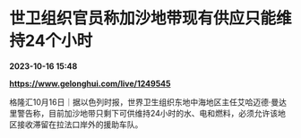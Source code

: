 # 世卫组织官员称加沙地带现有供应只能维持24个小时

**2023-10-16 15:48**

**https://www.gelonghui.com/live/1249545**

格隆汇10月16日｜据以色列时报，世界卫生组织东地中海地区主任艾哈迈德·曼达里警告称，目前加沙地带只剩下可供维持24小时的水、电和燃料，必须允许该地区接收滞留在拉法口岸外的援助车队。